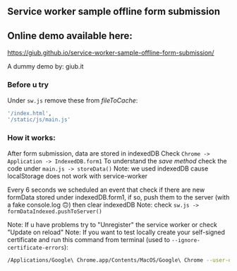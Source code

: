 ## Service worker sample offline form submission

## Online demo available here:

https://giub.github.io/service-worker-sample-offline-form-submission/

A dummy demo by: giub.it

### Before u try

Under `sw.js` remove these from _fileToCache_:
```bash
'/index.html',
'/static/js/main.js'
```

### How it works:

After form submission, data are stored in indexedDB
Check `Chrome -> Application -> IndexedDB.form1`
To understand the _save method_ check the code under `main.js -> storeData()`
Note: we used indexedDB cause localStorage does not work with service-worker

Every 6 seconds we scheduled an event that check if there are new formData stored under indexedDB.form1, if so, push them to the server (with a fake console.log 🙃) then clear indexedDB Note: check `sw.js -> formDataIndexed.pushToServer()`

Note: If u have problems try to "Unregister" the service worker or check "Update on reload"
Note: If you want to test locally create your self-signed certificate and run this command from terminal (used to `--ignore-certificate-errors`):

```bash
/Applications/Google\ Chrome.app/Contents/MacOS/Google\ Chrome --user-data-dir=/tmp/foo --ignore-certificate-errors --unsafely-treat-insecure-origin-as-secure=https://sw.local
```